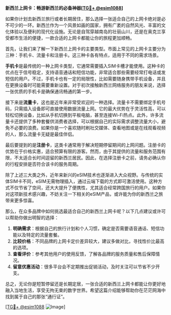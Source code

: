 **新西兰上网卡：畅游新西兰的必备神器[[TG💪+ @esim1088](https://t.me/s/esim1088)]**

如果你计划去新西兰旅行或者长期居住，那么选择一张适合自己的上网卡绝对是必不可少的一环。新西兰作为一个风景如画的国家，拥有广袤的自然风光、丰富的文化体验以及便利的现代化设施。无论是自驾穿越南岛的壮丽山川，还是在奥克兰享受都市生活的便捷，一款合适的上网卡都能让你的旅程更加顺畅。

首先，让我们来了解一下新西兰上网卡的主要类型。市面上常见的上网卡主要分为三种：手机卡、流量卡和注册卡。这三种卡各有特点，适用于不同的需求场景。

**手机卡**是最传统的一种上网卡类型，它通常需要插入SIM卡槽才能使用。这种卡的优点在于信号稳定，支持语音通话和短信功能，非常适合那些需要经常打电话或发短信的用户。不过，手机卡也有一定的局限性，比如需要随身携带手机设备，并且在更换设备时可能需要重新设置。对于初次接触新西兰网络服务的朋友来说，选择一张优质的手机卡是确保通讯畅通的第一步。

接下来是**流量卡**，这也是近年来非常受欢迎的一种选择。流量卡不需要绑定手机号码，只需插入设备即可直接使用数据流量上网。它的最大优势在于灵活性高，可以轻松切换设备，比如从手机切换到平板电脑，甚至连接Wi-Fi热点。此外，许多流量卡还提供了多种套餐供消费者选择，可以根据自己的实际需求调整流量大小，避免不必要的浪费。如果你是一个喜欢随时刷社交媒体、查看地图或是在线观看视频的人，那么流量卡无疑是最佳伴侣。

最后要提到的是**注册卡**，这类卡通常用于解决短期停留期间的上网问题。注册卡的优势在于价格实惠，适合预算有限的游客。然而，由于其提供的流量和服务范围有限，不太适合长时间逗留的新西兰居民。因此，在选择注册卡之前，请务必确认你的行程安排是否符合该卡的服务周期。

除了上述三大类之外，近年来新兴的eSIM技术也逐渐进入大众视野。与传统的实体SIM卡不同，eSIM无需物理插入，通过云端下载的方式即可激活使用。这种方式不仅节省了空间，还大大提升了便携性，尤其适合经常跨国旅行的用户。如果你对这项新技术感兴趣，不妨关注一下相关的eSIM产品，或许能为你的新西兰之旅带来更多惊喜。

那么，在众多品牌中如何挑选最适合自己的新西兰上网卡呢？以下几点建议或许可以帮助你做出明智的选择：

1. **明确需求**：根据自己的旅行计划和个人习惯，确定是否需要语音通话、短信功能以及特定的流量套餐。
2. **比较价格**：不同品牌的上网卡定价差异较大，建议多做对比，寻找性价比最高的选项。
3. **查看评价**：参考其他用户的使用反馈，了解各品牌的服务质量和售后保障情况。
4. **留意优惠活动**：很多平台会不定期推出促销活动，及时关注可以节省不少开支。

总之，无论你是短暂停留还是长期定居，一张合适的新西兰上网卡都能让你更好地融入当地生活，享受无拘无束的数字世界。希望这篇介绍能够帮助你在茫茫网海中找到属于自己的那张“通行证”。

[[TG💪+ @esim1088](https://t.me/s/esim1088) ![Image](https://i.postimg.cc/4NQfJmqS/Snipaste-2025-05-13-00-14-12.png)]